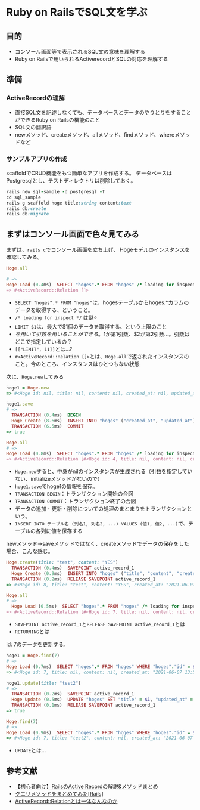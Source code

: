 # Ruby on RailsでSQL文を学ぶ
## 目的
- コンソール画面等で表示されるSQL文の意味を理解する
- Ruby on Railsで用いられるActiverecordとSQLの対応を理解する


## 準備
### ActiveRecordの理解
- 直接SQL文を記述しなくても、データベースとデータのやりとりをすることができるRuby on Railsの機能のこと
- SQL文の翻訳語
- newメソッド、createメソッド、allメソッド、findメソッド、whereメソッドなど

### サンプルアプリの作成
scaffoldでCRUD機能をもつ簡単なアプリを作成する。
データベースはPostgresqlとし、テストディレクトリは削除しておく。

~~~ruby
rails new sql-sample -d postgresql -T
cd sql_sample
rails g scaffold hoge title:string content:text
rails db:create
rails db:migrate
~~~

## まずはコンソール画面で色々見てみる
まずは、`rails c`でコンソール画面を立ち上げ、
Hogeモデルのインスタンスを確認してみる。

```ruby
Hoge.all

# =>
Hoge Load (0.4ms)  SELECT "hoges".* FROM "hoges" /* loading for inspect */ LIMIT $1  [["LIMIT", 11]]
=> #<ActiveRecord::Relation []>
```

- `SELECT "hoges".* FROM "hoges"`は、hogesテーブルからhoges.*カラムのデータを取得する、ということ。
- `/* loading for inspect */` は謎⭐
- `LIMIT $1`は、最大で$1個のデータを取得する、という上限のこと
- $を用いて引数を用いることができる。$1が第1引数、$2が第2引数...。引数はどこで指定しているの？
- `[["LIMIT", 11]]`とは...?
- `#<ActiveRecord::Relation []>`とは、`Hoge.all`で返されたインスタンスのこと。今のところ、インスタンスはひとつもない状態


次に、`Hoge.new`してみる
```ruby
hoge1 = Hoge.new
=> #<Hoge id: nil, title: nil, content: nil, created_at: nil, updated_at: nil>

hoge1.save
# =>
  TRANSACTION (0.4ms)  BEGIN
  Hoge Create (8.6ms)  INSERT INTO "hoges" ("created_at", "updated_at") VALUES ($1, $2) RETURNING "id"  [["created_at", "2021-06-07 13:37:23.274497"], ["updated_at", "2021-06-07 13:37:23.274497"]]
  TRANSACTION (6.5ms)  COMMIT
=> true

Hoge.all
# =>
Hoge Load (0.8ms)  SELECT "hoges".* FROM "hoges" /* loading for inspect */ LIMIT $1  [["LIMIT", 11]]
=> #<ActiveRecord::Relation [#<Hoge id: 4, title: nil, content: nil, created_at: "2021-06-07 13:37:23.274497000 +0000", updated_at: "2021-06-07 13:37:23.274497000 +0000">]>
```
- `Hoge.new`すると、中身がnilのインスタンスが生成される（引数を指定していない、initializeメソッドがないので）
- `hoge1.save`でhoge1の情報を保存。
- `TRANSACTION BEGIN`：トランザクション開始の合図
- `TRANSACTION COMMIT`：トランザクション終了の合図
- データの追加・更新・削除についての処理のまとまりをトランザクションという。
- `INSERT INTO テーブル名 (列名1, 列名2, ...) VALUES (値1, 値2, ...)`で、テーブルの各列に値を保存する


newメソッド→saveメソッドではなく、createメソッドでデータの保存をした場合、こんな感じ。

```ruby
Hoge.create(title: "test", content: "YES")
  TRANSACTION (0.4ms)  SAVEPOINT active_record_1
  Hoge Create (0.9ms)  INSERT INTO "hoges" ("title", "content", "created_at", "updated_at") VALUES ($1, $2, $3, $4) RETURNING "id"  [["title", "test"], ["content", "YES"], ["created_at", "2021-06-07 14:01:46.739531"], ["updated_at", "2021-06-07 14:01:46.739531"]]
  TRANSACTION (0.2ms)  RELEASE SAVEPOINT active_record_1
=> #<Hoge id: 8, title: "test", content: "YES", created_at: "2021-06-07 14:01:46.739531000 +0000", updated_at: "2021-06-07 14:01:46.739531000 +0000">

Hoge.all
# =>
  Hoge Load (0.5ms)  SELECT "hoges".* FROM "hoges" /* loading for inspect */ LIMIT $1  [["LIMIT", 11]]
=> #<ActiveRecord::Relation [#<Hoge id: 7, title: nil, content: nil, created_at: "2021-06-07 13:57:38.212732000 +0000", updated_at: "2021-06-07 13:57:38.212732000 +0000">, #<Hoge id: 8, title: "test", content: "YES", created_at: "2021-06-07 14:01:46.739531000 +0000", updated_at: "2021-06-07 14:01:46.739531000 +0000">]>
```

- `SAVEPOINT active_record_1`と`RELEASE SAVEPOINT active_record_1`とは
- `RETURNING`とは

id: 7のデータを更新する。

```ruby
hoge1 = Hoge.find(7)
# =>
Hoge Load (0.7ms)  SELECT "hoges".* FROM "hoges" WHERE "hoges"."id" = $1 LIMIT $2  [["id", 7], ["LIMIT", 1]]
=> #<Hoge id: 7, title: nil, content: nil, created_at: "2021-06-07 13:57:38.212732000 +0000", updated_at: "2021-06-07 13:57:38.212732000 +0000">

hoge1.update(title: "test2")
# =>
  TRANSACTION (0.2ms)  SAVEPOINT active_record_1
  Hoge Update (0.5ms)  UPDATE "hoges" SET "title" = $1, "updated_at" = $2 WHERE "hoges"."id" = $3  [["title", "test2"], ["updated_at", "2021-06-07 14:13:09.544111"], ["id", 7]]
  TRANSACTION (0.1ms)  RELEASE SAVEPOINT active_record_1
=> true

Hoge.find(7)
# =>
Hoge Load (0.9ms)  SELECT "hoges".* FROM "hoges" WHERE "hoges"."id" = $1 LIMIT $2  [["id", 7], ["LIMIT", 1]]
=> #<Hoge id: 7, title: "test2", content: nil, created_at: "2021-06-07 13:57:38.212732000 +0000", updated_at: "2021-06-07 14:13:09.544111000 +0000">
```

- `UPDATE`とは...

## 参考文献
- [【初心者向け】RailsのActive Recordの解説&メソッドまとめ](https://qiita.com/ryokky59/items/a1d0b4e86bacbd7ef6e8)
- [クエリメソッドをまとめてみた[Rails]](https://qiita.com/takuyanin/items/ed2641dcb5fad35f9067)
- [ActiveRecord::Relationとは一体なんなのか](https://spirits.appirits.com/doruby/8831/)